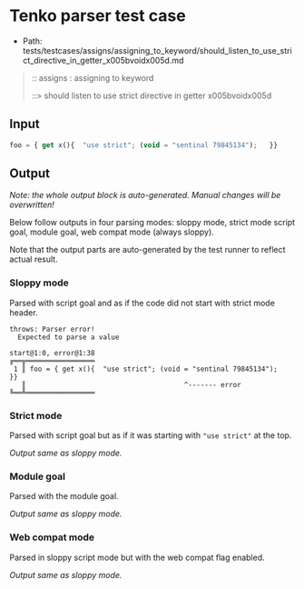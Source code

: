 # Tenko parser test case

- Path: tests/testcases/assigns/assigning_to_keyword/should_listen_to_use_strict_directive_in_getter_x005bvoidx005d.md

> :: assigns : assigning to keyword
>
> ::> should listen to use strict directive in getter x005bvoidx005d

## Input

`````js
foo = { get x(){  "use strict"; (void = "sentinal 79845134");   }}
`````

## Output

_Note: the whole output block is auto-generated. Manual changes will be overwritten!_

Below follow outputs in four parsing modes: sloppy mode, strict mode script goal, module goal, web compat mode (always sloppy).

Note that the output parts are auto-generated by the test runner to reflect actual result.

### Sloppy mode

Parsed with script goal and as if the code did not start with strict mode header.

`````
throws: Parser error!
  Expected to parse a value

start@1:0, error@1:38
╔══╦═════════════════
 1 ║ foo = { get x(){  "use strict"; (void = "sentinal 79845134");   }}
   ║                                       ^------- error
╚══╩═════════════════

`````

### Strict mode

Parsed with script goal but as if it was starting with `"use strict"` at the top.

_Output same as sloppy mode._

### Module goal

Parsed with the module goal.

_Output same as sloppy mode._

### Web compat mode

Parsed in sloppy script mode but with the web compat flag enabled.

_Output same as sloppy mode._
